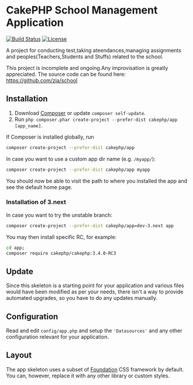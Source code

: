 # CakePHP School Management Application

[![Build Status](https://img.shields.io/travis/cakephp/app/master.svg?style=flat-square)](https://travis-ci.org/cakephp/app)
[![License](https://img.shields.io/packagist/l/cakephp/app.svg?style=flat-square)](https://packagist.org/packages/cakephp/app)

A project for conducting test,taking ateendances,managing assignments and peoples(Teachers,Students and Stuffs) related to the school. 

This project is incomplete and ongoing.Any improvisation is greatly appreciated. The source code can be found here: https://github.com/zia/school

## Installation

1. Download [Composer](http://getcomposer.org/doc/00-intro.md) or update `composer self-update`.
2. Run `php composer.phar create-project --prefer-dist cakephp/app [app_name]`.

If Composer is installed globally, run

```bash
composer create-project --prefer-dist cakephp/app
```

In case you want to use a custom app dir name (e.g. `/myapp/`):

```bash
composer create-project --prefer-dist cakephp/app myapp
```

You should now be able to visit the path to where you installed the app and see the default home page.

### Installation of 3.next

In case you want to try the unstable branch:

```bash
composer create-project --prefer-dist cakephp/app=dev-3.next app
```

You may then install specific RC, for example:

```bash
cd app;
composer require cakephp/cakephp:3.4.0-RC3
```

## Update

Since this skeleton is a starting point for your application and various files would have been modified as per your needs, there isn't a way to provide automated upgrades, so you have to do any updates manually.

## Configuration

Read and edit `config/app.php` and setup the `'Datasources'` and any other
configuration relevant for your application.

## Layout
The app skeleton uses a subset of [Foundation](http://foundation.zurb.com/) CSS framework by default. You can, however, replace it with any other library or custom styles.
